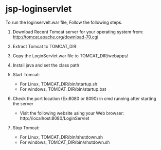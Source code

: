 # jsp-loginservlet

To run the loginservelt.war file, Follow the following steps. 

1. Download Recent Tomcat server for your operating system from: http://tomcat.apache.org/download-70.cgi

2. Extract Tomcat to TOMCAT_DIR

3. Copy the LoginServlet.war file to TOMCAT_DIR/webapps/

4. Install java and set the class path

5. Start Tomcat: 
   - For Linux, TOMCAT_DIR/bin/startup.sh 
   - For windows, TOMCAT_DIR/bin/startup.bat

6. Check the port location (Ex:8080 or 8090) in cmd running after starting the server
   - Visit the following website using your Web browser: http://localhost:8080/LoginServlet

7. Stop Tomcat: 
   - For Linux, TOMCAT_DIR/bin/shutdown.sh
   - For windows, TOMCAT_DIR/bin/shutdown.sh
  
